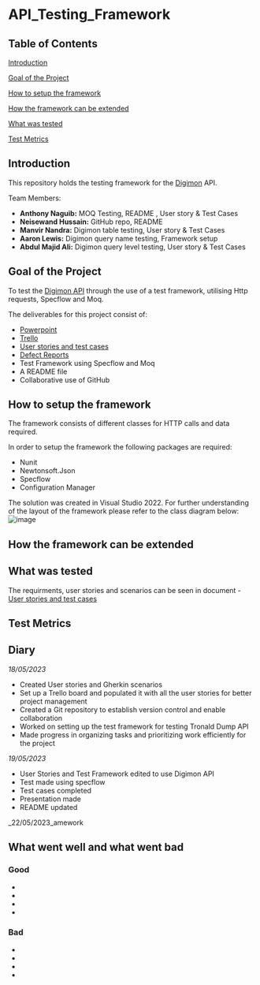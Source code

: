 # API_Testing_Framework

## Table of Contents

[Introduction](#introduction)

[Goal of the Project](#goal-of-the-project)

[How to setup the framework](#how-to-setup-the-framework)

[How the framework can be extended](#how-the-framework-can-be-extended)

[What was tested](#what-was-tested)

[Test Metrics](#test-metrics)

## Introduction
This repository holds the testing framework for the [Digimon](https://digimon-api.vercel.app) API.

Team Members:

- **Anthony Naguib:** MOQ Testing, README , User story & Test Cases
- **Neisewand Hussain:** GitHub repo, README
- **Manvir Nandra:** Digimon table testing, User story & Test Cases
- **Aaron Lewis:** Digimon query name testing, Framework setup
- **Abdul Majid Ali:** Digimon query level testing, User story & Test Cases

## Goal of the Project

To test the [Digimon API](https://digimon-api.vercel.app/) through the use of a test framework, utilising Http requests, Specflow and Moq.

The deliverables for this project consist of:

- [Powerpoint](https://1drv.ms/p/s!AoT1l7CZNPA2gecIiB0fH9UxoPS8Qw?e=tevGag)
- [Trello](https://trello.com/b/dNoa0ZPE/api-mini-project)
- [User stories and test cases](https://docs.google.com/document/d/1zJFW2LcSz0i6N4kiHtgBekK0MjMJCdvdJnzaR8li-bY/edit?usp=sharing)
- [Defect Reports](https://docs.google.com/document/d/1NKk1j_LAY-K7kVNNahKuV2sImFcSqFqKwEa6GN9qdXk/edit?usp=sharing)
- Test Framework using Specflow and Moq
- A README file
- Collaborative use of GitHub

## How to setup the framework
The framework consists of different classes for HTTP calls and data required.

In order to setup the framework the following packages are required:
- Nunit
- Newtonsoft.Json
- Specflow
- Configuration Manager

The solution was created in Visual Studio 2022. For further understanding of the layout of the framework please refer to the class diagram below:
![image](https://media.discordapp.net/attachments/1108750548682944542/1110145296798851112/239859154-93d9b26b-a0dc-4ac8-84fc-d1d3699614be.png)

## How the framework can be extended


## What was tested
The requirments, user stories and scenarios can be seen in document - [User stories and test cases](https://docs.google.com/document/d/1zJFW2LcSz0i6N4kiHtgBekK0MjMJCdvdJnzaR8li-bY/edit?usp=sharing)

## Test Metrics

## Diary

_18/05/2023_

- Created User stories and Gherkin scenarios
- Set up a Trello board and populated it with all the user stories for better project management
- Created a Git repository to establish version control and enable collaboration
- Worked on setting up the test framework for testing Tronald Dump API
- Made progress in organizing tasks and prioritizing work efficiently for the project

_19/05/2023_

- User Stories and Test Framework edited to use Digimon API
- Test made using specflow
- Test cases completed
- Presentation made
- README updated

\_22/05/2023_amework

## What went well and what went bad
### Good
-
-
-
-

### Bad
-
-
-
-

